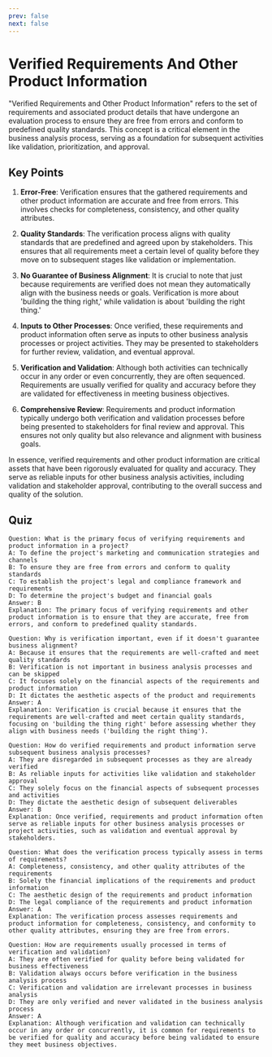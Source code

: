 ```yaml
---
prev: false
next: false
---
```


# Verified Requirements And Other Product Information

"Verified Requirements and Other Product Information" refers to the set of requirements and associated product details that have undergone an evaluation process to ensure they are free from errors and conform to predefined quality standards. This concept is a critical element in the business analysis process, serving as a foundation for subsequent activities like validation, prioritization, and approval.

## Key Points

1. **Error-Free**: Verification ensures that the gathered requirements and other product information are accurate and free from errors. This involves checks for completeness, consistency, and other quality attributes.

2. **Quality Standards**: The verification process aligns with quality standards that are predefined and agreed upon by stakeholders. This ensures that all requirements meet a certain level of quality before they move on to subsequent stages like validation or implementation.

3. **No Guarantee of Business Alignment**: It is crucial to note that just because requirements are verified does not mean they automatically align with the business needs or goals. Verification is more about 'building the thing right,' while validation is about 'building the right thing.'

4. **Inputs to Other Processes**: Once verified, these requirements and product information often serve as inputs to other business analysis processes or project activities. They may be presented to stakeholders for further review, validation, and eventual approval.

5. **Verification and Validation**: Although both activities can technically occur in any order or even concurrently, they are often sequenced. Requirements are usually verified for quality and accuracy before they are validated for effectiveness in meeting business objectives.

6. **Comprehensive Review**: Requirements and product information typically undergo both verification and validation processes before being presented to stakeholders for final review and approval. This ensures not only quality but also relevance and alignment with business goals.

In essence, verified requirements and other product information are critical assets that have been rigorously evaluated for quality and accuracy. They serve as reliable inputs for other business analysis activities, including validation and stakeholder approval, contributing to the overall success and quality of the solution.

## Quiz

```quiz
Question: What is the primary focus of verifying requirements and product information in a project?
A: To define the project's marketing and communication strategies and channels
B: To ensure they are free from errors and conform to quality standards
C: To establish the project's legal and compliance framework and requirements
D: To determine the project's budget and financial goals
Answer: B
Explanation: The primary focus of verifying requirements and other product information is to ensure that they are accurate, free from errors, and conform to predefined quality standards.

Question: Why is verification important, even if it doesn't guarantee business alignment?
A: Because it ensures that the requirements are well-crafted and meet quality standards
B: Verification is not important in business analysis processes and can be skipped
C: It focuses solely on the financial aspects of the requirements and product information
D: It dictates the aesthetic aspects of the product and requirements
Answer: A
Explanation: Verification is crucial because it ensures that the requirements are well-crafted and meet certain quality standards, focusing on 'building the thing right' before assessing whether they align with business needs ('building the right thing').

Question: How do verified requirements and product information serve subsequent business analysis processes?
A: They are disregarded in subsequent processes as they are already verified
B: As reliable inputs for activities like validation and stakeholder approval
C: They solely focus on the financial aspects of subsequent processes and activities
D: They dictate the aesthetic design of subsequent deliverables
Answer: B
Explanation: Once verified, requirements and product information often serve as reliable inputs for other business analysis processes or project activities, such as validation and eventual approval by stakeholders.

Question: What does the verification process typically assess in terms of requirements?
A: Completeness, consistency, and other quality attributes of the requirements
B: Solely the financial implications of the requirements and product information
C: The aesthetic design of the requirements and product information
D: The legal compliance of the requirements and product information
Answer: A
Explanation: The verification process assesses requirements and product information for completeness, consistency, and conformity to other quality attributes, ensuring they are free from errors.

Question: How are requirements usually processed in terms of verification and validation?
A: They are often verified for quality before being validated for business effectiveness
B: Validation always occurs before verification in the business analysis process
C: Verification and validation are irrelevant processes in business analysis
D: They are only verified and never validated in the business analysis process
Answer: A
Explanation: Although verification and validation can technically occur in any order or concurrently, it is common for requirements to be verified for quality and accuracy before being validated to ensure they meet business objectives.
```
